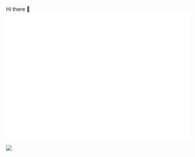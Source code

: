 <div>
  <div align="left">
    Hi there 👋
  </div>
  <div align="right">
    <img src="https://github.com/kubaty007/kubaty007/blob/master/metrics.plugin.isocalendar.fullyear.svg" alt="calendar">
  </div>
</div>

![](https://komarev.com/ghpvc/?username=kubaty007&color=brightgreen)


<!--
**kubaty007/kubaty007** is a ✨ _special_ ✨ repository because its `README.md` (this file) appears on your GitHub profile.

Here are some ideas to get you started:

- 🔭 I’m currently working on ...
- 🌱 I’m currently learning ...
- 👯 I’m looking to collaborate on ...
- 🤔 I’m looking for help with ...
- 💬 Ask me about ...
- 📫 How to reach me: ...
- 😄 Pronouns: ...
- ⚡ Fun fact: ...
-->
